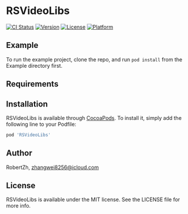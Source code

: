 # RSVideoLibs

[![CI Status](https://img.shields.io/travis/RobertZh/RSVideoLibs.svg?style=flat)](https://travis-ci.org/RobertZh/RSVideoLibs)
[![Version](https://img.shields.io/cocoapods/v/RSVideoLibs.svg?style=flat)](https://cocoapods.org/pods/RSVideoLibs)
[![License](https://img.shields.io/cocoapods/l/RSVideoLibs.svg?style=flat)](https://cocoapods.org/pods/RSVideoLibs)
[![Platform](https://img.shields.io/cocoapods/p/RSVideoLibs.svg?style=flat)](https://cocoapods.org/pods/RSVideoLibs)

## Example

To run the example project, clone the repo, and run `pod install` from the Example directory first.

## Requirements

## Installation

RSVideoLibs is available through [CocoaPods](https://cocoapods.org). To install
it, simply add the following line to your Podfile:

```ruby
pod 'RSVideoLibs'
```

## Author

RobertZh, zhangwei8256@icloud.com

## License

RSVideoLibs is available under the MIT license. See the LICENSE file for more info.
